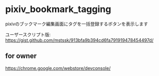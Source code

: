 # pixiv_bookmark_tagging
pixivのブックマーク編集画面にタグを一括登録するボタンを表示します

ユーザースクリプト版: https://gist.github.com/mstssk/913bfa9b394cd6fa791919478454497d/

## for owner

https://chrome.google.com/webstore/devconsole/
